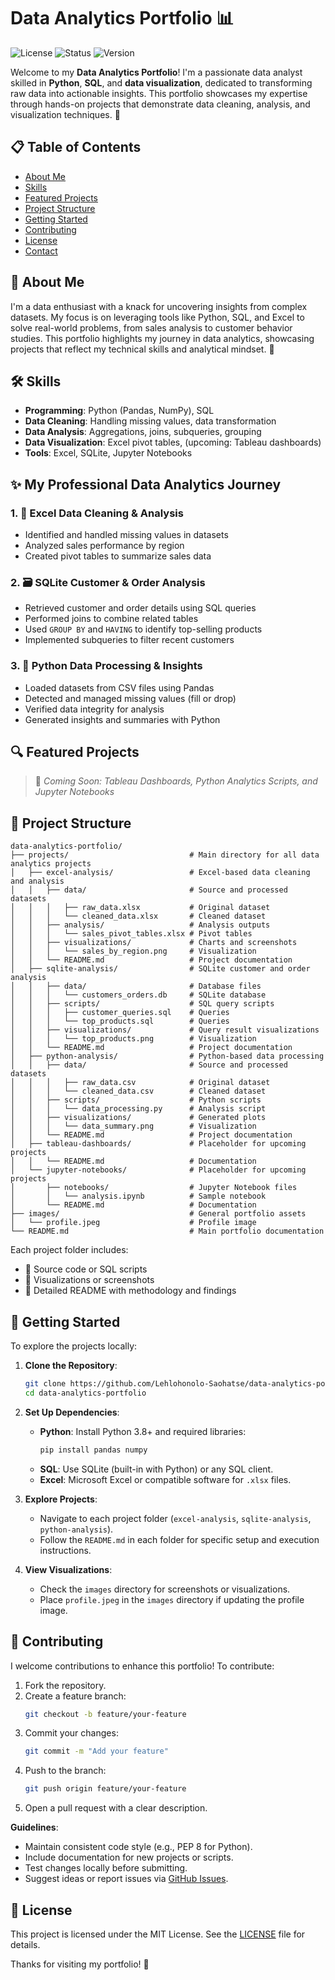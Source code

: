 # Data Analytics Portfolio 📊

![License](https://img.shields.io/badge/license-MIT-blue.svg)
![Status](https://img.shields.io/badge/status-active-brightgreen.svg)
![Version](https://img.shields.io/badge/version-1.0.0-blue.svg)

Welcome to my **Data Analytics Portfolio**! I'm a passionate data analyst skilled in **Python**, **SQL**, and **data visualization**, dedicated to transforming raw data into actionable insights. This portfolio showcases my expertise through hands-on projects that demonstrate data cleaning, analysis, and visualization techniques. 🚀

## 📋 Table of Contents
- [About Me](#about-me)
- [Skills](#skills)
- [Featured Projects](#featured-projects)
- [Project Structure](#project-structure)
- [Getting Started](#getting-started)
- [Contributing](#contributing)
- [License](#license)
- [Contact](#contact)

## 👤 About Me
I'm a data enthusiast with a knack for uncovering insights from complex datasets. My focus is on leveraging tools like Python, SQL, and Excel to solve real-world problems, from sales analysis to customer behavior studies. This portfolio highlights my journey in data analytics, showcasing projects that reflect my technical skills and analytical mindset. 🌟

## 🛠️ Skills
- **Programming**: Python (Pandas, NumPy), SQL
- **Data Cleaning**: Handling missing values, data transformation
- **Data Analysis**: Aggregations, joins, subqueries, grouping
- **Data Visualization**: Excel pivot tables, (upcoming: Tableau dashboards)
- **Tools**: Excel, SQLite, Jupyter Notebooks

## ✨ My Professional Data Analytics Journey
### 1. 🧼 Excel Data Cleaning & Analysis
- Identified and handled missing values in datasets
- Analyzed sales performance by region
- Created pivot tables to summarize sales data

### 2. 🗃️ SQLite Customer & Order Analysis
- Retrieved customer and order details using SQL queries
- Performed joins to combine related tables
- Used `GROUP BY` and `HAVING` to identify top-selling products
- Implemented subqueries to filter recent customers

### 3. 🐍 Python Data Processing & Insights
- Loaded datasets from CSV files using Pandas
- Detected and managed missing values (fill or drop)
- Verified data integrity for analysis
- Generated insights and summaries with Python

## 🔍 Featured Projects

> 🎯 *Coming Soon: Tableau Dashboards, Python Analytics Scripts, and Jupyter Notebooks*

## 📂 Project Structure
```
data-analytics-portfolio/
├── projects/                           # Main directory for all data analytics projects
│   ├── excel-analysis/                 # Excel-based data cleaning and analysis
│   │   ├── data/                       # Source and processed datasets
│   │   │   ├── raw_data.xlsx           # Original dataset
│   │   │   └── cleaned_data.xlsx       # Cleaned dataset
│   │   ├── analysis/                   # Analysis outputs
│   │   │   └── sales_pivot_tables.xlsx # Pivot tables
│   │   ├── visualizations/             # Charts and screenshots
│   │   │   └── sales_by_region.png     # Visualization
│   │   └── README.md                   # Project documentation
│   ├── sqlite-analysis/                # SQLite customer and order analysis
│   │   ├── data/                       # Database files
│   │   │   └── customers_orders.db     # SQLite database
│   │   ├── scripts/                    # SQL query scripts
│   │   │   ├── customer_queries.sql    # Queries
│   │   │   └── top_products.sql        # Queries
│   │   ├── visualizations/             # Query result visualizations
│   │   │   └── top_products.png        # Visualization
│   │   └── README.md                   # Project documentation
│   ├── python-analysis/                # Python-based data processing
│   │   ├── data/                       # Source and processed datasets
│   │   │   ├── raw_data.csv            # Original dataset
│   │   │   └── cleaned_data.csv        # Cleaned dataset
│   │   ├── scripts/                    # Python scripts
│   │   │   └── data_processing.py      # Analysis script
│   │   ├── visualizations/             # Generated plots
│   │   │   └── data_summary.png        # Visualization
│   │   └── README.md                   # Project documentation
│   ├── tableau-dashboards/             # Placeholder for upcoming projects
│   │   └── README.md                   # Documentation
│   └── jupyter-notebooks/              # Placeholder for upcoming projects
│       ├── notebooks/                  # Jupyter Notebook files
│       │   └── analysis.ipynb          # Sample notebook
│       └── README.md                   # Documentation
├── images/                             # General portfolio assets
│   └── profile.jpeg                    # Profile image
└── README.md                           # Main portfolio documentation
```

Each project folder includes:
- 🧾 Source code or SQL scripts
- 📸 Visualizations or screenshots
- 📘 Detailed README with methodology and findings

## 🚀 Getting Started
To explore the projects locally:

1. **Clone the Repository**:
   ```bash
   git clone https://github.com/Lehlohonolo-Saohatse/data-analytics-portfolio.git
   cd data-analytics-portfolio
   ```

2. **Set Up Dependencies**:
   - **Python**: Install Python 3.8+ and required libraries:
     ```bash
     pip install pandas numpy
     ```
   - **SQL**: Use SQLite (built-in with Python) or any SQL client.
   - **Excel**: Microsoft Excel or compatible software for `.xlsx` files.

3. **Explore Projects**:
   - Navigate to each project folder (`excel-analysis`, `sqlite-analysis`, `python-analysis`).
   - Follow the `README.md` in each folder for specific setup and execution instructions.

4. **View Visualizations**:
   - Check the `images` directory for screenshots or visualizations.
   - Place `profile.jpeg` in the `images` directory if updating the profile image.

## 🤝 Contributing
I welcome contributions to enhance this portfolio! To contribute:
1. Fork the repository.
2. Create a feature branch:
   ```bash
   git checkout -b feature/your-feature
   ```
3. Commit your changes:
   ```bash
   git commit -m "Add your feature"
   ```
4. Push to the branch:
   ```bash
   git push origin feature/your-feature
   ```
5. Open a pull request with a clear description.

**Guidelines**:
- Maintain consistent code style (e.g., PEP 8 for Python).
- Include documentation for new projects or scripts.
- Test changes locally before submitting.
- Suggest ideas or report issues via [GitHub Issues](https://github.com/Lehlohonolo-Saohatse/data-analytics-portfolio/issues).

## 📜 License
This project is licensed under the MIT License. See the [LICENSE](LICENSE) file for details.

Thanks for visiting my portfolio! 🙌

